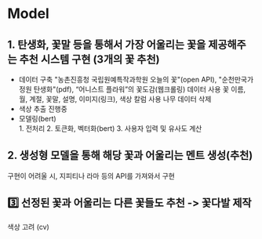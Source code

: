 # Model
<U> </U>

## 1. 탄생화, 꽃말 등을 통해서 가장 어울리는 꽃을 제공해주는 추천 시스템 구현 (3개의 꽃 추천)
<U> </U>
- 데이터 구축
</tab> "농촌진흥청 국립원예특작과학원 오늘의 꽃"(open API), "순천만국가정원 탄생화"(pdf), “어니스트 플라워”의 꽃도감(웹크롤링) 데이터 사용
</tab> 꽃 이름, 월, 계절, 꽃말, 설명, 이미지(링크), 색상 칼럼 사용
</tab> 나무 데이터 삭제
- 색상 추출
</tab> 진행중
- 모델링(bert) </br>
</tab> 1. 전처리
</tab> 2. 토큰화, 벡터화(bert)
</tab> 3. 사용자 입력 및 유사도 계산

## 2. 생성형 모델을 통해 해당 꽃과 어울리는 멘트 생성(추천)
<U> </U>
구현이 어려울 시, 지피티나 라마 등의 API를 가져와서 구현


## 3️⃣ 선정된 꽃과 어울리는 다른 꽃들도 추천 -> 꽃다발 제작
<U> </U>
색상 고려 (cv)
